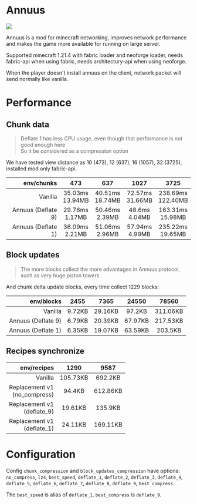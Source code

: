 # Annuus

![](https://count.getloli.com/@@cao-awa.annuus?name=%40cao-awa.annuus&theme=rule34&padding=7&offset=0&align=top&scale=1&pixelated=1&darkmode=auto)

Annuus is a mod for minecraft networking,
improves network performance and makes the game more available for running on large server.

Supported minecraft 1.21.4 with fabric loader and neoforge loader, needs fabric-api when using fabric, needs
architectury-api when using neoforge.

When the player doesn't install annuus on the client, network packet will send normally like vanilla.

# Performance

## Chunk data
> Deflate 1 has less CPU usage, even though that performance is not good enough here \
> So it be considered as a compression option

We have tested view distance as 10 (473), 12 (637), 16 (1057), 32 (3725), installed mod only fabric-api.

|         env/chunks |          473           |          637           |          1027          |           3725           |
|-------------------:|:----------------------:|:----------------------:|:----------------------:|:------------------------:|
|            Vanilla | 35.03ms <br /> 13.94MB | 40.51ms <br /> 18.74MB | 72.57ms <br /> 31.66MB | 238.69ms <br /> 122.40MB |
| Annuus (Deflate 9) | 29.76ms <br /> 1.17MB  | 50.46ms <br /> 2.39MB  |  48.6ms <br /> 4.04MB  | 163.31ms <br /> 15.98MB  |
| Annuus (Deflate 1) | 36.09ms <br /> 2.21MB  | 51.06ms <br /> 2.96MB  | 57.94ms <br /> 4.99MB  | 235.22ms <br /> 19.65MB  |

## Block updates
> The more blocks collect the more advantages in Annuus protocol, such as very huge piston towers    

And chunk delta update blocks, every time collect 1229 blocks:

|         env/blocks |  2455  |  7365   |  24550  |  78560   |
|-------------------:|:------:|:-------:|:-------:|:--------:|
|            Vanilla | 9.72KB | 29.16KB | 97.2KB  | 311.06KB |
| Annuus (Deflate 9) | 6.79KB | 20.39KB | 67.97KB | 217.53KB |
| Annuus (Deflate 1) | 6.35KB | 19.07KB | 63.59KB | 203.5KB  |

## Recipes synchronize

|                         env/recipes |   1290   |   9587   |
|-----------------------------------:|:--------:|:--------:|
|                            Vanilla | 105.73KB | 692.2KB  |
| Replacement v1 <br/> (no_compress) |  94.4KB  | 612.86KB |
|   Replacement v1 <br/> (deflate_9) | 19.61KB  | 135.9KB  |
|   Replacement v1 <br/> (deflate_1) | 24.11KB  | 169.11KB |

# Configuration
Config ``chunk_compression`` and ``block_updates_compression`` have options: ``no_compress``, ``lz4``, ``best_speed``, ``deflate_1``, ``deflate_2``, ``deflate_3``, ``deflate_4``, ``deflate_5``, ``deflate_6``, ``deflate_7``, ``deflate_8``, ``deflate_9``, ``best_compress``. 

The ``best_speed`` is alias of ``deflate_1``, ``best_compress`` is ``deflate_9``.
